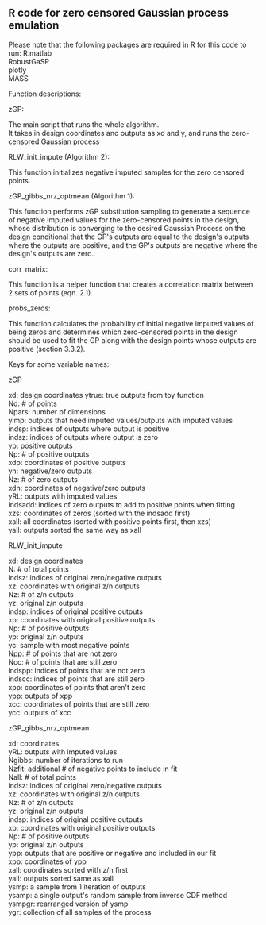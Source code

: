 ## R code for zero censored Gaussian process emulation

Please note that the following packages are required in R for this code to run:
R.matlab  
RobustGaSP  
plotly  
MASS  

Function descriptions:

zGP:

The main script that runs the whole algorithm.  
It takes in design coordinates and outputs as xd and y, and runs the zero-censored Gaussian process

RLW_init_impute (Algorithm 2):

This function initializes negative imputed samples for the zero censored points.

zGP_gibbs_nrz_optmean (Algorithm 1):

This function performs zGP substitution sampling to generate a sequence of negative imputed values for the zero-censored points in the design,
whose distribution is converging to the desired Gaussian Process on the design conditional that the GP's outputs are equal to the design's outputs where the outputs are positive, and the GP's outputs are negative where the design's outputs are zero.

corr_matrix:

This function is a helper function that creates a correlation matrix between 2 sets of points (eqn. 2.1).

probs_zeros:

This function calculates the probability of initial negative imputed values of being zeros and determines which zero-censored points in the design should be used to fit the GP along with the design points whose outputs are positive (section 3.3.2).

Keys for some variable names:

zGP

xd: design coordinates
ytrue: true outputs from toy function  
Nd: # of points  
Npars: number of dimensions  
yimp: outputs that need imputed values/outputs with imputed values    
indsp: indices of outputs where output is positive  
indsz: indices of outputs where output is zero  
yp: positive outputs  
Np: # of positive outputs  
xdp: coordinates of positive outputs  
yn: negative/zero outputs  
Nz: # of zero outputs  
xdn: coordinates of negative/zero outputs  
yRL: outputs with imputed values  
indsadd: indices of zero outputs to add to positive points when fitting  
xzs: coordinates of zeros (sorted with the indsadd first)  
xall: all coordinates (sorted with positive points first, then xzs)  
yall: outputs sorted the same way as xall  

RLW_init_impute

xd: design coordinates   
N: # of total points  
indsz: indices of original zero/negative outputs  
xz: coordinates with original z/n outputs  
Nz: # of z/n outputs  
yz: original z/n outputs  
indsp: indices of original positive outputs  
xp: coordinates with original positive outputs  
Np: # of positive outputs  
yp: original z/n outputs  
yc: sample with most negative points  
Npp: # of points that are not zero  
Ncc: # of points that are still zero  
indspp: indices of points that are not zero  
indscc: indices of points that are still zero  
xpp: coordinates of points that aren't zero  
ypp: outputs of xpp  
xcc: coordinates of points that are still zero  
ycc: outputs of xcc  

zGP_gibbs_nrz_optmean

xd: coordinates  
yRL: outputs with imputed values  
Ngibbs: number of iterations to run  
Nzfit: additional # of negative points to include in fit  
Nall: # of total points  
indsz: indices of original zero/negative outputs  
xz: coordinates with original z/n outputs  
Nz: # of z/n outputs  
yz: original z/n outputs  
indsp: indices of original positive outputs  
xp: coordinates with original positive outputs  
Np: # of positive outputs  
yp: original z/n outputs  
ypp: outputs that are positive or negative and included in our fit  
xpp: coordinates of ypp  
xall: coordinates sorted with z/n first  
yall: outputs sorted same as xall   
ysmp: a sample from 1 iteration of outputs  
ysamp: a single output's random sample from inverse CDF method  
ysmpgr: rearranged version of ysmp  
ygr: collection of all samples of the process  
